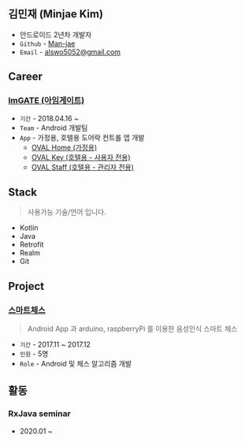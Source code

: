 ## **김민재** (Minjae Kim)
- 안드로이드 2년차 개발자 
- `Github` - [Man-jae](https://github.com/Man-jae)
- `Email` - alswo5052@gmail.com


## Career
### [ImGATE (아임게이트)](http://www.imgate.co.kr/)
* `기간` - 2018.04.16 ~
* `Team` - Android 개발팀
* `App` - 가정용, 호텔용 도어락 컨트롤 앱 개발
    * [OVAL Home (가정용)](https://play.google.com/store/apps/details?id=kr.co.imgate.home2.oval)
    * [OVAL Key (호텔용 - 사용자 전용)](https://play.google.com/store/apps/details?id=kr.co.imgate.hospitality.user2.oval)
    * [OVAL Staff (호텔용 - 관리자 전용)](https://play.google.com/store/apps/details?id=kr.co.imgate.hospitality.staff.oval)


## Stack
> 사용가능 기술/언어 입니다.

- Kotlin
- Java
- Retrofit
- Realm
- Git


## Project
### [스마트체스](https://www.youtube.com/watch?v=zFee2g0167E)
> Android App 과 arduino, raspberryPi 를 이용한 음성인식 스마트 체스
* `기간` - 2017.11 ~ 2017.12
* `인원` - 5명
* `Role` - Android 및 체스 알고리즘 개발


## 활동
### RxJava seminar
* 2020.01 ~
